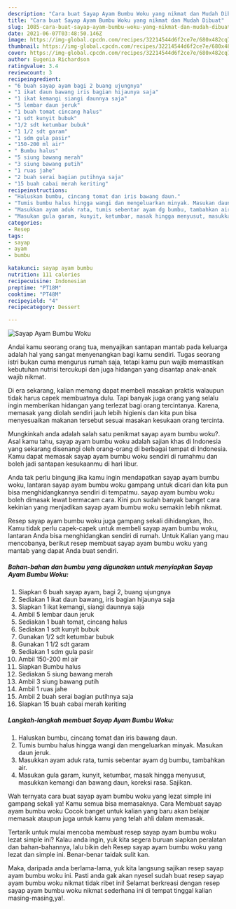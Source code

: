 ```yaml
---
description: "Cara buat Sayap Ayam Bumbu Woku yang nikmat dan Mudah Dibuat"
title: "Cara buat Sayap Ayam Bumbu Woku yang nikmat dan Mudah Dibuat"
slug: 1085-cara-buat-sayap-ayam-bumbu-woku-yang-nikmat-dan-mudah-dibuat
date: 2021-06-07T03:48:50.146Z
image: https://img-global.cpcdn.com/recipes/32214544d6f2ce7e/680x482cq70/sayap-ayam-bumbu-woku-foto-resep-utama.jpg
thumbnail: https://img-global.cpcdn.com/recipes/32214544d6f2ce7e/680x482cq70/sayap-ayam-bumbu-woku-foto-resep-utama.jpg
cover: https://img-global.cpcdn.com/recipes/32214544d6f2ce7e/680x482cq70/sayap-ayam-bumbu-woku-foto-resep-utama.jpg
author: Eugenia Richardson
ratingvalue: 3.4
reviewcount: 3
recipeingredient:
- "6 buah sayap ayam bagi 2 buang ujungnya"
- "1 ikat daun bawang iris bagian hijaunya saja"
- "1 ikat kemangi siangi daunnya saja"
- "5 lembar daun jeruk"
- "1 buah tomat cincang halus"
- "1 sdt kunyit bubuk"
- "1/2 sdt ketumbar bubuk"
- "1 1/2 sdt garam"
- "1 sdm gula pasir"
- "150-200 ml air"
- " Bumbu halus"
- "5 siung bawang merah"
- "3 siung bawang putih"
- "1 ruas jahe"
- "2 buah serai bagian putihnya saja"
- "15 buah cabai merah keriting"
recipeinstructions:
- "Haluskan bumbu, cincang tomat dan iris bawang daun."
- "Tumis bumbu halus hingga wangi dan mengeluarkan minyak. Masukan daun jeruk."
- "Masukkan ayam aduk rata, tumis sebentar ayam dg bumbu, tambahkan air."
- "Masukan gula garam, kunyit, ketumbar, masak hingga menyusut, masukkan kemangi dan bawang daun, koreksi rasa. Sajikan."
categories:
- Resep
tags:
- sayap
- ayam
- bumbu

katakunci: sayap ayam bumbu 
nutrition: 111 calories
recipecuisine: Indonesian
preptime: "PT18M"
cooktime: "PT48M"
recipeyield: "4"
recipecategory: Dessert

---
```



![Sayap Ayam Bumbu Woku](https://img-global.cpcdn.com/recipes/32214544d6f2ce7e/680x482cq70/sayap-ayam-bumbu-woku-foto-resep-utama.jpg)

Andai kamu seorang orang tua, menyajikan santapan mantab pada keluarga adalah hal yang sangat menyenangkan bagi kamu sendiri. Tugas seorang istri bukan cuma mengurus rumah saja, tetapi kamu pun wajib memastikan kebutuhan nutrisi tercukupi dan juga hidangan yang disantap anak-anak wajib nikmat.

Di era  sekarang, kalian memang dapat membeli masakan praktis walaupun tidak harus capek membuatnya dulu. Tapi banyak juga orang yang selalu ingin memberikan hidangan yang terlezat bagi orang tercintanya. Karena, memasak yang diolah sendiri jauh lebih higienis dan kita pun bisa menyesuaikan makanan tersebut sesuai masakan kesukaan orang tercinta. 



Mungkinkah anda adalah salah satu penikmat sayap ayam bumbu woku?. Asal kamu tahu, sayap ayam bumbu woku adalah sajian khas di Indonesia yang sekarang disenangi oleh orang-orang di berbagai tempat di Indonesia. Kamu dapat memasak sayap ayam bumbu woku sendiri di rumahmu dan boleh jadi santapan kesukaanmu di hari libur.

Anda tak perlu bingung jika kamu ingin mendapatkan sayap ayam bumbu woku, lantaran sayap ayam bumbu woku gampang untuk dicari dan kita pun bisa menghidangkannya sendiri di tempatmu. sayap ayam bumbu woku boleh dimasak lewat bermacam cara. Kini pun sudah banyak banget cara kekinian yang menjadikan sayap ayam bumbu woku semakin lebih nikmat.

Resep sayap ayam bumbu woku juga gampang sekali dihidangkan, lho. Kamu tidak perlu capek-capek untuk membeli sayap ayam bumbu woku, lantaran Anda bisa menghidangkan sendiri di rumah. Untuk Kalian yang mau mencobanya, berikut resep membuat sayap ayam bumbu woku yang mantab yang dapat Anda buat sendiri.

<!--inarticleads1-->

##### Bahan-bahan dan bumbu yang digunakan untuk menyiapkan Sayap Ayam Bumbu Woku:

1. Siapkan 6 buah sayap ayam, bagi 2, buang ujungnya
1. Sediakan 1 ikat daun bawang, iris bagian hijaunya saja
1. Siapkan 1 ikat kemangi, siangi daunnya saja
1. Ambil 5 lembar daun jeruk
1. Sediakan 1 buah tomat, cincang halus
1. Sediakan 1 sdt kunyit bubuk
1. Gunakan 1/2 sdt ketumbar bubuk
1. Gunakan 1 1/2 sdt garam
1. Sediakan 1 sdm gula pasir
1. Ambil 150-200 ml air
1. Siapkan  Bumbu halus
1. Sediakan 5 siung bawang merah
1. Ambil 3 siung bawang putih
1. Ambil 1 ruas jahe
1. Ambil 2 buah serai bagian putihnya saja
1. Siapkan 15 buah cabai merah keriting




<!--inarticleads2-->

##### Langkah-langkah membuat Sayap Ayam Bumbu Woku:

1. Haluskan bumbu, cincang tomat dan iris bawang daun.
1. Tumis bumbu halus hingga wangi dan mengeluarkan minyak. Masukan daun jeruk.
1. Masukkan ayam aduk rata, tumis sebentar ayam dg bumbu, tambahkan air.
1. Masukan gula garam, kunyit, ketumbar, masak hingga menyusut, masukkan kemangi dan bawang daun, koreksi rasa. Sajikan.




Wah ternyata cara buat sayap ayam bumbu woku yang lezat simple ini gampang sekali ya! Kamu semua bisa memasaknya. Cara Membuat sayap ayam bumbu woku Cocok banget untuk kalian yang baru akan belajar memasak ataupun juga untuk kamu yang telah ahli dalam memasak.

Tertarik untuk mulai mencoba membuat resep sayap ayam bumbu woku lezat simple ini? Kalau anda ingin, yuk kita segera buruan siapkan peralatan dan bahan-bahannya, lalu bikin deh Resep sayap ayam bumbu woku yang lezat dan simple ini. Benar-benar taidak sulit kan. 

Maka, daripada anda berlama-lama, yuk kita langsung sajikan resep sayap ayam bumbu woku ini. Pasti anda gak akan nyesel sudah buat resep sayap ayam bumbu woku nikmat tidak ribet ini! Selamat berkreasi dengan resep sayap ayam bumbu woku nikmat sederhana ini di tempat tinggal kalian masing-masing,ya!.

